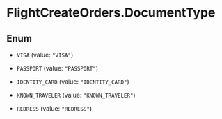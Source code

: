 # FlightCreateOrders.DocumentType

## Enum


* `VISA` (value: `"VISA"`)

* `PASSPORT` (value: `"PASSPORT"`)

* `IDENTITY_CARD` (value: `"IDENTITY_CARD"`)

* `KNOWN_TRAVELER` (value: `"KNOWN_TRAVELER"`)

* `REDRESS` (value: `"REDRESS"`)


